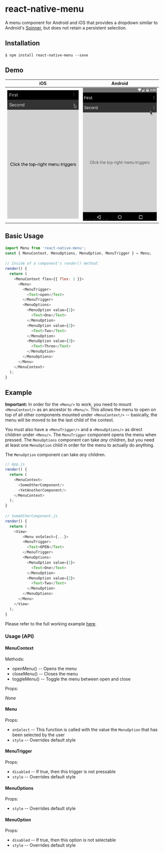 # react-native-menu

A menu component for Android and iOS that provides a dropdown similar to Android's
[Spinner](http://developer.android.com/reference/android/widget/Spinner.html), but does not
retain a persistent selection.

## Installation

```
$ npm install react-native-menu --save
```

## Demo

| iOS | Android |
| --- | ------- |
| ![](./demo.ios.gif) | ![](./demo.android.gif) |

## Basic Usage

```js
import Menu from 'react-native-menu';
const { MenuContext, MenuOptions, MenuOption, MenuTrigger } = Menu;

// Inside of a component's render() method:
render() {
  return (
    <MenuContext flex={{ flex: 1 }}>
      <Menu>
        <MenuTrigger>
          <Text>open</Text>
        </MenuTrigger>
        <MenuOptions>
          <MenuOption value={1}>
            <Text>One</Text>
          </MenuOption>
          <MenuOption value={2}>
            <Text>Two</Text>
          </MenuOption>
          <MenuOption value={3}>
            <Text>Three</Text>
          </MenuOption>
        </MenuOptions>
      </Menu>
    </MenuContext>
  );
}
```

## Example

**Important:** In order for the `<Menu/>` to work, you need to mount `<MenuContext/>` as an ancestor to `<Menu/>`. This allows
the menu to open on top of all other components mounted under `<MenuContext/>` -- basically, the menu will be moved
to be the last child of the context.

You must also have a `<MenuTrigger/>` and a `<MenuOptions/>` as direct children under `<Menu/>`. The `MenuTrigger` component
opens the menu when pressed. The `MenuOptions` component can take *any* children, but you need at least one `MenuOption`
child in order for the menu to actually do anything.

The `MenuOption` component can take *any* children.

```js
// App.js
render() {
  return (
    <MenuContext>
      <SomeOtherComponent/>
      <YetAnotherComponent/>
    </MenuContext>
  );
}

// SomeOtherComponent.js
render() {
  return (
    <View>
        <Menu onSelect={...}>
        <MenuTrigger>
          <Text>OPEN</Text>
        </MenuTrigger>
        <MenuOptions>
          <MenuOption value={1}>
            <Text>One</Text>
          </MenuOption>
          <MenuOption value={2}>
            <Text>Two</Text>
          </MenuOption>
        </MenuOptions>
      </Menu>
    </View>
  );
}
```

Please refer to the full working example [here](./Example/Example.js).

### Usage (API)

#### MenuContext

Methods:

- openMenu() -- Opens the menu
- closeMenu() -- Closes the menu
- toggleMenu() -- Toggle the menu between open and close

Props:

*None*

#### Menu

Props:

- `onSelect` -- This function is called with the value the `MenuOption` that has been selected by the user
- `style` -- Overrides default style

#### MenuTrigger

Props:

- `disabled` -- If true, then this trigger is not pressable
- `style` -- Overrides default style

#### MenuOptions

Props:

- `style` -- Overrides default style


#### MenuOption

Props:

- `disabled` -- If true, then this option is not selectable
- `style` -- Overrides default style